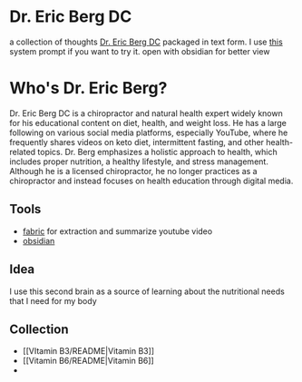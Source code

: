 # Dr. Eric Berg DC

a collection of thoughts [Dr. Eric Berg DC](https://www.youtube.com/@Drberg) packaged in text form. I use [this](./system.md) system prompt if you want to try it. open with obsidian for better view


# Who's Dr. Eric Berg?
Dr. Eric Berg DC is a chiropractor and natural health expert widely known for his educational content on diet, health, and weight loss. He has a large following on various social media platforms, especially YouTube, where he frequently shares videos on keto diet, intermittent fasting, and other health-related topics. Dr. Berg emphasizes a holistic approach to health, which includes proper nutrition, a healthy lifestyle, and stress management. Although he is a licensed chiropractor, he no longer practices as a chiropractor and instead focuses on health education through digital media.

## Tools
- [fabric](https://github.com/danielmiessler/fabric) for extraction and summarize youtube video
- [obsidian](https://obsidian.md/) 


## Idea
I use this second brain as a source of learning about the nutritional needs that I need for my body


## Collection

- [[VItamin B3/README|Vitamin B3]]
- [[Vitamin B6/README|Vitamin B6]]
- 